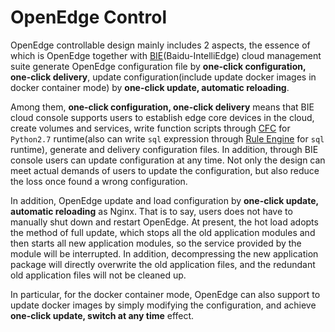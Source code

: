 # OpenEdge Control

OpenEdge controllable design mainly includes 2 aspects, the essence of which is OpenEdge together with [BIE](https://cloud.baidu.com/product/bie.html)(Baidu-IntelliEdge) cloud management suite generate OpenEdge configuration file by **one-click configuration, one-click delivery**, update configuration(include update docker images in docker container mode) by **one-click update, automatic reloading**.

Among them, **one-click configuration, one-click delivery** means that BIE cloud console supports users to establish edge core devices in the cloud, create volumes and services, write function scripts through [CFC](https://cloud.baidu.com/product/cfc.html) for `Python2.7` runtime(also can write `sql` expression through [Rule Engine](https://cloud.baidu.com/product/re.html) for `sql` runtime), generate and delivery configuration files. In addition, through BIE console users can update configuration at any time. Not only the design can meet actual demands of users to update the configuration, but also reduce the loss once found a wrong configuration.

In addition, OpenEdge update and load configuration by **one-click update, automatic reloading** as Nginx. That is to say, users does not have to manually shut down and restart OpenEdge. At present, the hot load adopts the method of full update, which stops all the old application modules and then starts all new application modules, so the service provided by the module will be interrupted. In addition, decompressing the new application package will directly overwrite the old application files, and the redundant old application files will not be cleaned up.

In particular, for the docker container mode, OpenEdge can also support to update docker images by simply modifying the configuration, and achieve **one-click update, switch at any time** effect.
